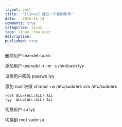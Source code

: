 ```yaml
---
layout: post
title:  "[linux] 建立一个新的账号"
date:   2018-11-14
comments: true
categories: linux
tags: linux, new user
description:
published: true
---
```


删除用户
userdel spark 

添加用户
useradd -r -m -s /bin/bash lyy

设置用户密码
passwd lyy

添加 root 权限
chmod +w /etc/sudoers
vim /etc/sudoers

```
root ALL=(ALL:ALL) ALL
lyy  ALL=(ALL:ALL) ALL
```

切换用户
su lyy

切换到 root
sudo su

